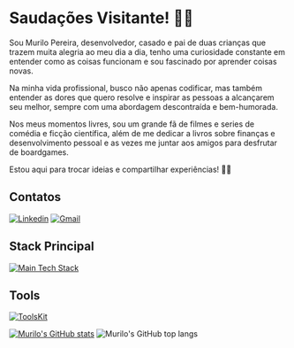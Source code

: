 # Saudações Visitante! 🖖😎

Sou Murilo Pereira, desenvolvedor, casado e pai de duas crianças que trazem muita alegria ao meu dia a dia, 
tenho uma curiosidade constante em entender como as coisas funcionam e sou fascinado por aprender coisas novas.

Na minha vida profissional, busco não apenas codificar, mas também entender as dores que quero resolve e inspirar as pessoas a alcançarem seu melhor, sempre com uma abordagem descontraída e bem-humorada.

Nos meus momentos livres, sou um grande fã de filmes e series de comédia e ficção científica, além de me dedicar a livros sobre finanças e desenvolvimento pessoal
 e as vezes me juntar aos amigos para desfrutar de boardgames.

Estou aqui para trocar ideias e compartilhar experiências! 🚀🚀

## Contatos
[![Linkedin](https://skillicons.dev/icons?i=linkedin)](https://linkedin.com/in/murilo-per/)
[![Gmail](https://skillicons.dev/icons?i=gmail)](mailto:murilo.logo@gmail.com)

## Stack Principal
[![Main Tech Stack](https://skillicons.dev/icons?i=java,spring,nodejs,angular,react,ts)](https://skillicons.dev)

## Tools
[![ToolsKit](https://skillicons.dev/icons?i=vscode,git,github,gitlab,jenkins,docker,rabbitmq)](https://skillicons.dev)

[![Murilo's GitHub stats](https://github-readme-stats-sooty-xi-86.vercel.app/api?username=murilo-per&hide=contribs,stars&theme=dracula&show_icons=true&include_all_commits=true)](https://github.com/murilo-per/)
![Murilo's GitHub top langs](https://github-readme-stats-sooty-xi-86.vercel.app/api/top-langs/?username=murilo-per&layout=compact&langs_count=8&theme=onedark&hide=css)
